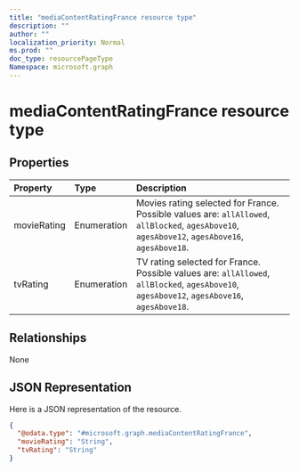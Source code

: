 ```yaml
---
title: "mediaContentRatingFrance resource type"
description: ""
author: ""
localization_priority: Normal
ms.prod: ""
doc_type: resourcePageType
Namespace: microsoft.graph
---
```



# mediaContentRatingFrance resource type



## Properties
|Property|Type|Description|
|:---|:---|:---|
|movieRating|Enumeration|Movies rating selected for France. Possible values are: `allAllowed`, `allBlocked`, `agesAbove10`, `agesAbove12`, `agesAbove16`, `agesAbove18`.|
|tvRating|Enumeration|TV rating selected for France. Possible values are: `allAllowed`, `allBlocked`, `agesAbove10`, `agesAbove12`, `agesAbove16`, `agesAbove18`.|

## Relationships
None

## JSON Representation
Here is a JSON representation of the resource.
<!-- {
  "blockType": "resource",
  "@odata.type": "microsoft.graph.mediaContentRatingFrance"
}
-->
``` json
{
  "@odata.type": "#microsoft.graph.mediaContentRatingFrance",
  "movieRating": "String",
  "tvRating": "String"
}
```


